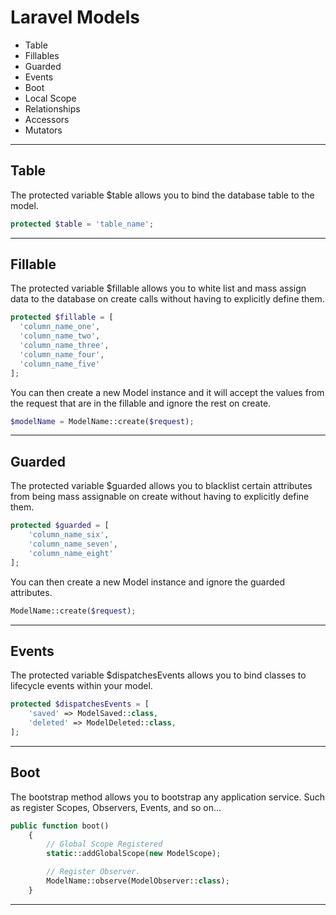 # Laravel Models
- Table
- Fillables
- Guarded
- Events
- Boot
- Local Scope
- Relationships
- Accessors
- Mutators

---

## Table

The protected variable $table allows you to bind the database table to the model.

```php
protected $table = 'table_name';
```

---

## Fillable

The protected variable $fillable allows you to white list and mass assign data to the database on create calls without having to explicitly define them.
```php
protected $fillable = [
  'column_name_one',
  'column_name_two',
  'column_name_three',
  'column_name_four',
  'column_name_five'
];
```

You can then create a new Model instance and it will accept the values from the request that are in the fillable and ignore the rest on create.

```php
$modelName = ModelName::create($request);
```

---

## Guarded

The protected variable $guarded allows you to blacklist certain attributes from being mass assignable on create without having to explicitly define them.

```php
protected $guarded = [
	'column_name_six',
	'column_name_seven',
	'column_name_eight'
];
```

You can then create a new Model instance and ignore the guarded attributes.

```php
ModelName::create($request);
```

---

## Events

The protected variable $dispatchesEvents allows you to bind classes to lifecycle events within your model.

```php
protected $dispatchesEvents = [
    'saved' => ModelSaved::class,
    'deleted' => ModelDeleted::class,
];
```

---

## Boot

The bootstrap method allows you to bootstrap any application service. Such as register Scopes, Observers, Events, and so on...

```php
public function boot()
	{
	    // Global Scope Registered
	    static::addGlobalScope(new ModelScope);

	    // Register Observer.
	    ModelName::observe(ModelObserver::class);
	}
```

---

